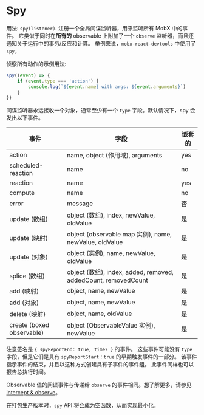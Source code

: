 # Spy

用法: `spy(listener)`.
注册一个全局间谍监听器，用来监听所有 MobX 中的事件。
它类似于同时在**所有的** observable 上附加了一个 `observe` 监听器，而且还通知关于运行中的事务/反应和计算。
举例来说，`mobx-react-devtools` 中使用了 `spy`。

侦察所有动作的示例用法:

```javascript
spy((event) => {
    if (event.type === 'action') {
        console.log(`${event.name} with args: ${event.arguments}`)
    }
})
```

间谍监听器永远接收一个对象，通常至少有一个 `type` 字段。默认情况下，spy 会发出以下事件。

| 事件 | 字段 | 嵌套的 |
| --- | --- |--- |
| action | name, object (作用域), arguments | yes |
| scheduled-reaction | name | no |
| reaction | name | yes
| compute | name | no
| error | message | 否 |
| update (数组) | object (数组), index, newValue, oldValue | 是
| update (映射) | object (observable map 实例), name, newValue, oldValue | 是
| update (对象) | object (实例), name, newValue, oldValue | 是
| splice (数组) | object (数组), index, added, removed, addedCount, removedCount | 是
| add (映射) | object, name, newValue | 是
| add (对象) | object, name, newValue | 是
| delete (映射) | object, name, oldValue | 是
| create (boxed observable) | object (ObservableValue 实例), newValue | 是 |

注意签名是 `{ spyReportEnd: true, time? }` 的事件。
这些事件可能没有 `type` 字段，但是它们是具有 `spyReportStart：true` 的早期触发事件的一部分。
该事件指示事件的结束，并且以这种方式创建具有子事件的事件组。
此事件同样也可以报告总执行时间。

Observable 值的间谍事件与传递给 `observe` 的事件相同。想了解更多，请参见 [intercept & observe](observe.md)。

在打包生产版本时，`spy` API 将会成为空函数，从而实现最小化。

